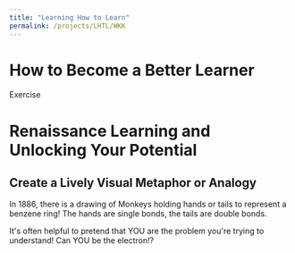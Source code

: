 ```yaml
---
title: "Learning How to Learn"
permalink: /projects/LHTL/WKK
---
```


# How to Become a Better Learner

Exercise

# Renaissance Learning and Unlocking Your Potential

## Create a Lively Visual Metaphor or Analogy

In 1886, there is a drawing of Monkeys holding hands or tails to represent a benzene ring! The hands are single bonds, the tails are double bonds.

It's often helpful to pretend that YOU are the problem you're trying to understand! Can YOU be the electron!?
